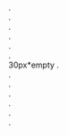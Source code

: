  .   
    .  
      .  
        .  
          .  
            .  
30px</span>*empty  <span>
              .  
                .  
                  .  
                    .  
                      .  
                        .  
                          .  

